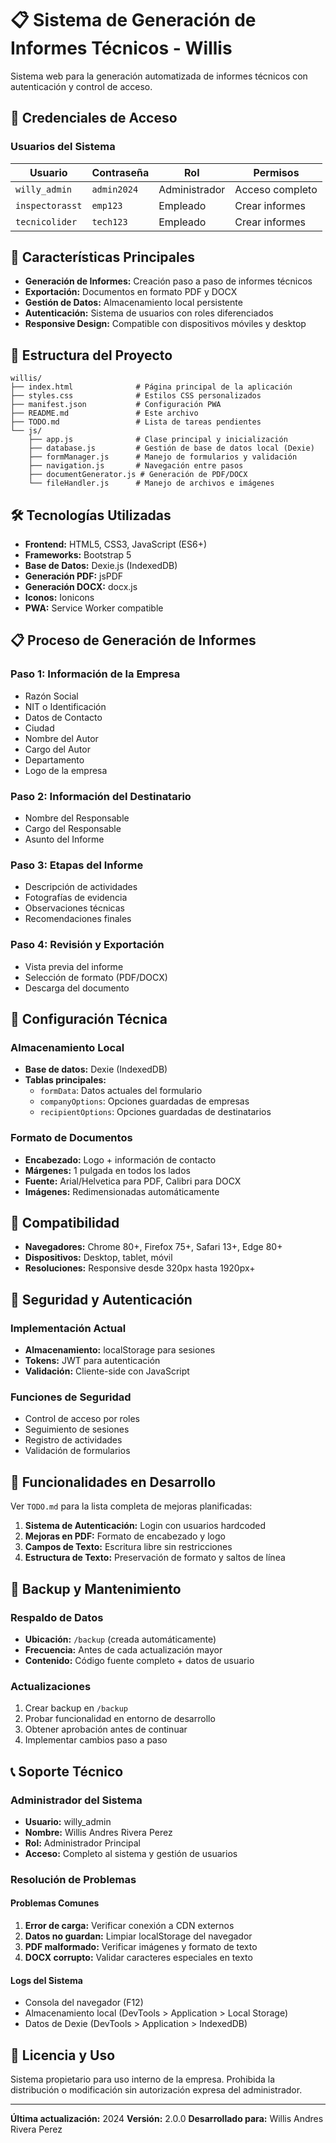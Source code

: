 # 📋 Sistema de Generación de Informes Técnicos - Willis

Sistema web para la generación automatizada de informes técnicos con autenticación y control de acceso.

## 🔐 Credenciales de Acceso

### Usuarios del Sistema

| Usuario         | Contraseña  | Rol           | Permisos        |
| --------------- | ----------- | ------------- | --------------- |
| `willy_admin`   | `admin2024` | Administrador | Acceso completo |
| `inspectorasst` | `emp123`    | Empleado      | Crear informes  |
| `tecnicolider`  | `tech123`   | Empleado      | Crear informes  |

## 🚀 Características Principales

- **Generación de Informes:** Creación paso a paso de informes técnicos
- **Exportación:** Documentos en formato PDF y DOCX
- **Gestión de Datos:** Almacenamiento local persistente
- **Autenticación:** Sistema de usuarios con roles diferenciados
- **Responsive Design:** Compatible con dispositivos móviles y desktop

## 📁 Estructura del Proyecto

```
willis/
├── index.html              # Página principal de la aplicación
├── styles.css              # Estilos CSS personalizados
├── manifest.json           # Configuración PWA
├── README.md               # Este archivo
├── TODO.md                 # Lista de tareas pendientes
└── js/
    ├── app.js              # Clase principal y inicialización
    ├── database.js         # Gestión de base de datos local (Dexie)
    ├── formManager.js      # Manejo de formularios y validación
    ├── navigation.js       # Navegación entre pasos
    ├── documentGenerator.js # Generación de PDF/DOCX
    └── fileHandler.js      # Manejo de archivos e imágenes
```

## 🛠️ Tecnologías Utilizadas

- **Frontend:** HTML5, CSS3, JavaScript (ES6+)
- **Frameworks:** Bootstrap 5
- **Base de Datos:** Dexie.js (IndexedDB)
- **Generación PDF:** jsPDF
- **Generación DOCX:** docx.js
- **Iconos:** Ionicons
- **PWA:** Service Worker compatible

## 📋 Proceso de Generación de Informes

### Paso 1: Información de la Empresa

- Razón Social
- NIT o Identificación
- Datos de Contacto
- Ciudad
- Nombre del Autor
- Cargo del Autor
- Departamento
- Logo de la empresa

### Paso 2: Información del Destinatario

- Nombre del Responsable
- Cargo del Responsable
- Asunto del Informe

### Paso 3: Etapas del Informe

- Descripción de actividades
- Fotografías de evidencia
- Observaciones técnicas
- Recomendaciones finales

### Paso 4: Revisión y Exportación

- Vista previa del informe
- Selección de formato (PDF/DOCX)
- Descarga del documento

## 🔧 Configuración Técnica

### Almacenamiento Local

- **Base de datos:** Dexie (IndexedDB)
- **Tablas principales:**
  - `formData`: Datos actuales del formulario
  - `companyOptions`: Opciones guardadas de empresas
  - `recipientOptions`: Opciones guardadas de destinatarios

### Formato de Documentos

- **Encabezado:** Logo + información de contacto
- **Márgenes:** 1 pulgada en todos los lados
- **Fuente:** Arial/Helvetica para PDF, Calibri para DOCX
- **Imágenes:** Redimensionadas automáticamente

## 📱 Compatibilidad

- **Navegadores:** Chrome 80+, Firefox 75+, Safari 13+, Edge 80+
- **Dispositivos:** Desktop, tablet, móvil
- **Resoluciones:** Responsive desde 320px hasta 1920px+

## 🔐 Seguridad y Autenticación

### Implementación Actual

- **Almacenamiento:** localStorage para sesiones
- **Tokens:** JWT para autenticación
- **Validación:** Cliente-side con JavaScript

### Funciones de Seguridad

- Control de acceso por roles
- Seguimiento de sesiones
- Registro de actividades
- Validación de formularios

## 🚧 Funcionalidades en Desarrollo

Ver `TODO.md` para la lista completa de mejoras planificadas:

1. **Sistema de Autenticación:** Login con usuarios hardcoded
2. **Mejoras en PDF:** Formato de encabezado y logo
3. **Campos de Texto:** Escritura libre sin restricciones
4. **Estructura de Texto:** Preservación de formato y saltos de línea

## 🔄 Backup y Mantenimiento

### Respaldo de Datos

- **Ubicación:** `/backup` (creada automáticamente)
- **Frecuencia:** Antes de cada actualización mayor
- **Contenido:** Código fuente completo + datos de usuario

### Actualizaciones

1. Crear backup en `/backup`
2. Probar funcionalidad en entorno de desarrollo
3. Obtener aprobación antes de continuar
4. Implementar cambios paso a paso

## 📞 Soporte Técnico

### Administrador del Sistema

- **Usuario:** willy_admin
- **Nombre:** Willis Andres Rivera Perez
- **Rol:** Administrador Principal
- **Acceso:** Completo al sistema y gestión de usuarios

### Resolución de Problemas

#### Problemas Comunes

1. **Error de carga:** Verificar conexión a CDN externos
2. **Datos no guardan:** Limpiar localStorage del navegador
3. **PDF malformado:** Verificar imágenes y formato de texto
4. **DOCX corrupto:** Validar caracteres especiales en texto

#### Logs del Sistema

- Consola del navegador (F12)
- Almacenamiento local (DevTools > Application > Local Storage)
- Datos de Dexie (DevTools > Application > IndexedDB)

## 📄 Licencia y Uso

Sistema propietario para uso interno de la empresa. Prohibida la distribución o modificación sin autorización expresa del administrador.

---

**Última actualización:** 2024
**Versión:** 2.0.0
**Desarrollado para:** Willis Andres Rivera Perez
